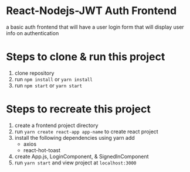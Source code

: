 # React-Nodejs-JWT Auth Frontend 

a basic auth frontend that will have a user login form that will display user info on authentication 

# Steps to clone & run this project
1) clone repository
2) run `npm install` or `yarn install` 
3) run `npm start` or `yarn start` 

# Steps to recreate this project
1) create a frontend project directory 
2) run `yarn create react-app app-name` to create react project
3) install the following dependencies using yarn add
    - axios 
    - react-hot-toast
4) create App.js, LoginComponent, & SignedInComponent
5) run `yarn start` and view project at `localhost:3000`

